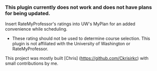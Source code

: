 ### This plugin currently does not work and does not have plans for being updated.

Insert RateMyProfessor's ratings into UW's MyPlan for an added convenience while scheduling.

* These rating should not be used to determine course selection. This plugin is not affiliated with the University of Washington or RateMyProfessor.

This project was mostly built [Chris] (https://github.com/Ckrisirkc) with small contributions by me.
